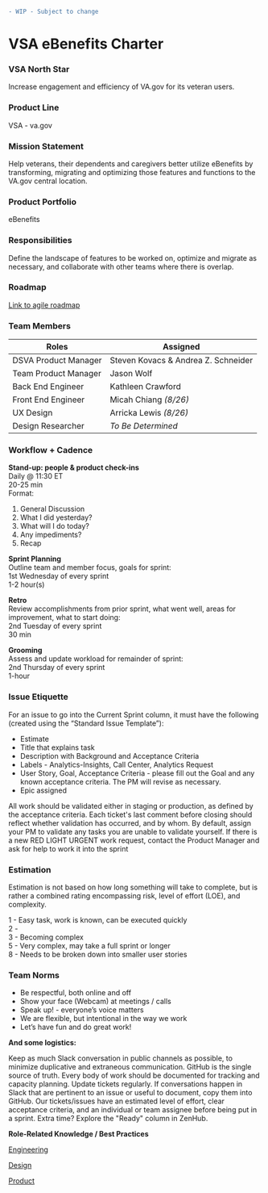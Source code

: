 ```diff
- WIP - Subject to change
```

# **VSA eBenefits Charter**

### **VSA North Star**
Increase engagement and efficiency of VA.gov for its veteran users.

### **Product Line**
VSA - va.gov

### **Mission Statement**
Help veterans, their dependents and caregivers better utilize eBenefits by transforming, migrating and optimizing those features and functions to the VA.gov central location.

### **Product Portfolio**
eBenefits

### **Responsibilities**
Define the landscape of features to be worked on, optimize and migrate as necessary, and collaborate with other teams where there is overlap.  

### **Roadmap**
[Link to agile roadmap](https://github.com/department-of-veterans-affairs/va.gov-team/blob/master/Products/Global/eBenefits/priorities.md "To Be Determined")


### Team Members

|**Roles**              |**Assigned**                        |
|-----------------------|------------------------------------|
|DSVA Product Manager   |Steven Kovacs & Andrea Z. Schneider |
|Team Product Manager   |Jason Wolf                          |
|Back End Engineer      |Kathleen Crawford                   |
|Front End Engineer     |Micah Chiang *(8/26)*               |
|UX Design              |Arricka Lewis *(8/26)*              |
|Design Researcher      |*To Be Determined*                  |

### **Workflow + Cadence**

**Stand-up: people & product check-ins**  
Daily @ 11:30 ET  
20-25 min  
Format:  
1. General Discussion
2. What I did yesterday? 
3. What will I do today? 
4. Any impediments?
5. Recap

**Sprint Planning**  
Outline team and member focus, goals for sprint:  
1st Wednesday of every sprint  
1-2 hour(s)  

**Retro**   
Review accomplishments from prior sprint, what went well, areas for improvement, what to start doing:   
2nd Tuesday of every sprint   
30 min

**Grooming**  
Assess and update workload for remainder of sprint:  
2nd Thursday of every sprint   
1-hour  

### **Issue Etiquette**
For an issue to go into the Current Sprint column, it must have the following (created using the “Standard Issue Template”):
  * Estimate
  * Title that explains task
  * Description with Background and Acceptance Criteria
  * Labels - Analytics-Insights, Call Center, Analytics Request
  * User Story, Goal, Acceptance Criteria - please fill out the Goal and any known acceptance criteria. The PM will revise as necessary.
  * Epic assigned

   All work should be validated either in staging or production, as defined by the acceptance criteria. Each ticket's last comment before closing should reflect whether validation has occurred, and by whom. By default, assign your PM to validate any tasks you are unable to validate yourself.
If there is a new RED LIGHT URGENT work request, contact the Product Manager and ask for help to work it into the sprint

### **Estimation**
Estimation is not based on how long something will take to complete, but is rather a combined rating encompassing risk, level of effort (LOE), and complexity.

 1 - Easy task, work is known, can be executed quickly   
 2 -    
 3 - Becoming complex   
 5 - Very complex, may take a full sprint or longer    
 8 - Needs to be broken down into smaller user stories      

### **Team Norms**

  * Be respectful, both online and off
  * Show your face (Webcam) at meetings / calls
  * Speak up! - everyone’s voice matters
  * We are flexible, but intentional in the way we work
  * Let’s have fun and do great work!

**And some logistics:**

Keep as much Slack conversation in public channels as possible, to minimize duplicative and extraneous communication.
GitHub is the single source of truth. Every body of work should be documented for tracking and capacity planning.
Update tickets regularly. If conversations happen in Slack that are pertinent to an issue or useful to document, copy them into GitHub.
Our tickets/issues have an estimated level of effort, clear acceptance criteria, and an individual or team assignee before being put in a sprint.
Extra time? Explore the "Ready" column in ZenHub.

**Role-Related Knowledge / Best Practices**

[Engineering](https://github.com/department-of-veterans-affairs/vets.gov-team/tree/master/Work%20Practices/Engineering)

[Design](https://github.com/department-of-veterans-affairs/vets.gov-team/tree/master/Work%20Practices/Design)

[Product](https://github.com/department-of-veterans-affairs/vets.gov-team/tree/master/Work%20Practices/Product%20Management)


